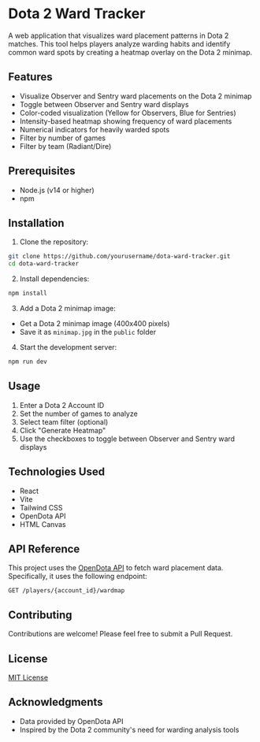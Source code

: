 # Dota 2 Ward Tracker

A web application that visualizes ward placement patterns in Dota 2 matches. This tool helps players analyze warding habits and identify common ward spots by creating a heatmap overlay on the Dota 2 minimap.

## Features

- Visualize Observer and Sentry ward placements on the Dota 2 minimap
- Toggle between Observer and Sentry ward displays
- Color-coded visualization (Yellow for Observers, Blue for Sentries)
- Intensity-based heatmap showing frequency of ward placements
- Numerical indicators for heavily warded spots
- Filter by number of games
- Filter by team (Radiant/Dire)

## Prerequisites

- Node.js (v14 or higher)
- npm

## Installation

1. Clone the repository:
```bash
git clone https://github.com/yourusername/dota-ward-tracker.git
cd dota-ward-tracker
```

2. Install dependencies:
```bash
npm install
```

3. Add a Dota 2 minimap image:
- Get a Dota 2 minimap image (400x400 pixels)
- Save it as `minimap.jpg` in the `public` folder

4. Start the development server:
```bash
npm run dev
```

## Usage

1. Enter a Dota 2 Account ID
2. Set the number of games to analyze
3. Select team filter (optional)
4. Click "Generate Heatmap"
5. Use the checkboxes to toggle between Observer and Sentry ward displays

## Technologies Used

- React
- Vite
- Tailwind CSS
- OpenDota API
- HTML Canvas

## API Reference

This project uses the [OpenDota API](https://docs.opendota.com/) to fetch ward placement data. Specifically, it uses the following endpoint:

```
GET /players/{account_id}/wardmap
```

## Contributing

Contributions are welcome! Please feel free to submit a Pull Request.

## License

[MIT License](LICENSE)

## Acknowledgments

- Data provided by OpenDota API
- Inspired by the Dota 2 community's need for warding analysis tools